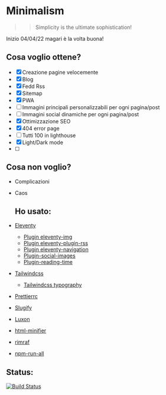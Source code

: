 # Minimalism

> > Simplicity is the ultimate sophistication!

Inizio 04/04/22 magari è la volta buona!

## Cosa voglio ottene?

- [x] Creazione pagine velocemente
- [x] Blog
- [x] Fedd Rss
- [x] Sitemap
- [x] PWA
- [ ] Immagini principali personalizzabili per ogni pagina/post
- [ ] Immagini social dinamiche per ogni pagina/post
- [x] Ottimizzazione SEO
- [x] 404 error page
- [ ] Tutti 100 in lighthouse
- [x] Light/Dark mode
- [ ]

## Cosa non voglio?

- Complicazioni
- Caos

  ## Ho usato:

- [Eleventy](https://github.com/11ty/eleventy)
  - [Plugin eleventy-img](https://github.com/11ty/eleventy-img)
  - [Plugin eleventy-plugin-rss](https://github.com/11ty/eleventy-plugin-rss)
  - [Plugin eleventy-navigation](https://github.com/11ty/eleventy-navigation)
  - [Plugin-social-images](https://github.com/5t3ph/eleventy-plugin-social-images)
  - [Plugin-reading-time](https://github.com/johanbrook/eleventy-plugin-reading-time)
- [Tailwindcss](https://github.com/tailwindlabs/tailwindcss)
  - [Tailwindcss typography](https://github.com/tailwindlabs/tailwindcss-typography)
- [Prettierrc](https://github.com/obartra/prettierrc)
- [Slugify]([https://github.com/simov/slugify)
- [Luxon](https://github.com/moment/luxon)
- [html-minifier](https://github.com/kangax/html-minifier)
- [rimraf](https://github.com/isaacs/rimraf)
- [npm-run-all](https://github.com/mysticatea/npm-run-all)

## Status:

[![Build Status](https://badges.netlify.com/api/venerable-sundae-621325.svg?branch=master)](https://app.netlify.com/sites/venerable-sundae-621325/deploys)
